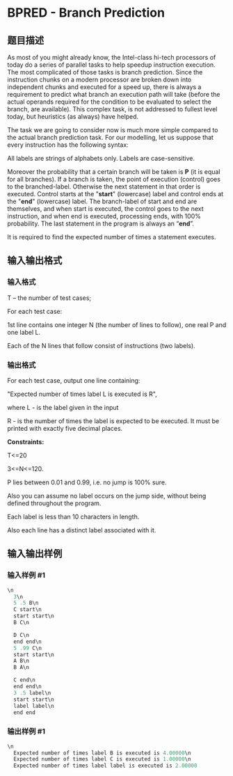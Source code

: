 # BPRED - Branch Prediction

## 题目描述

As most of you might already know, the Intel-class hi-tech processors of today do a series of parallel tasks to help speedup instruction execution. The most complicated of those tasks is branch prediction. Since the instruction chunks on a modern processor are broken down into independent chunks and executed for a speed up, there is always a requirement to predict what branch an execution path will take (before the actual operands required for the condition to be evaluated to select the branch, are available). This complex task, is not addressed to fullest level today, but heuristics (as always) have helped.

The task we are going to consider now is much more simple compared to the actual branch prediction task. For our modelling, let us suppose that every instruction has the following syntax:

All labels are strings of alphabets only. Labels are case-sensitive.

Moreover the probability that a certain branch will be taken is **P** (it is equal for all branches). If a branch is taken, the point of execution (control) goes to the branched-label. Otherwise the next statement in that order is executed. Control starts at the "**start**" (lowercase) label and control ends at the "**end**" (lowercase) label. The branch-label of start and end are themselves, and when start is executed, the control goes to the next instruction, and when end is executed, processing ends, with 100% probability. The last statement in the program is always an “**end**”.

It is required to find the expected number of times a statement executes.

## 输入输出格式

### 输入格式

 T – the number of test cases;

For each test case:

1st line contains one integer N (the number of lines to follow), one real P and one label L.

Each of the N lines that follow consist of instructions (two labels).

### 输出格式

For each test case, output one line containing:

"Expected number of times label L is executed is R",

where L - is the label given in the input

R - is the number of times the label is expected to be executed. It must be printed with exactly five decimal places.

**Constraints:**

T<=20

3<=N<=120.

P lies between 0.01 and 0.99, i.e. no jump is 100% sure.

Also you can assume no label occurs on the jump side, without being defined throughout the program.

Each label is less than 10 characters in length.

Also each line has a distinct label associated with it.

## 输入输出样例

### 输入样例 #1

```cpp
\n
  3\n
  5 .5 B\n
  C start\n
  start start\n
  B C\n

  D C\n
  end end\n
  5 .99 C\n
  start start\n
  A B\n
  B A\n

  C end\n
  end end\n
  3 .5 label\n
  start start\n
  label label\n
  end end
```


### 输出样例 #1

```cpp
\n
  Expected number of times label B is executed is 4.00000\n
  Expected number of times label C is executed is 1.00000\n
  Expected number of times label label is executed is 2.00000
```


